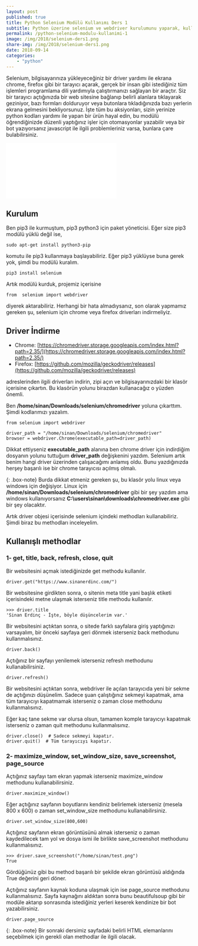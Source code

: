```yaml
---
layout: post
published: true
title: Python Selenium Modülü Kullanımı Ders 1
subtitle: Python üzerine selenium ve webdriver kurulumunu yaparak, kullanışlı bazı methodları inceliyoruz.
permalink: /python-selenium-modulu-kullanimi-1
image: /img/2018/selenium-ders1.png
share-img: /img/2018/selenium-ders1.png
date: 2018-09-14
categories:
    - "python"
---
```

Selenium, bilgisayarınıza yükleyeceğiniz bir driver yardımı ile ekrana chrome, firefox gibi bir tarayıcı açarak, gerçek bir insan gibi istediğiniz tüm işlemleri programlama dili yardımıyla çalıştırmanızı sağlayan bir araçtır. Siz bir tarayıcı açtığınızda bir web sitesine bağlanıp belirli alanlara tıklayarak geziniyor, bazı formları dolduruyor veya butonlara tıkladığınızda bazı yerlerin ekrana gelmesini bekliyorsunuz. İşte tüm bu aksiyonları, sizin yerinize python kodları yardımı ile yapan bir ürün hayal edin, bu modülü öğrendiğinizde düzenli yaptığınız işler için otomasyonlar yazabilir veya bir bot yazıyorsanız javascript ile ilgili problemleriniz varsa, bunlara çare bulabilirsiniz.

<div class="youtubeContainer">
<iframe src="//www.youtube.com/embed/XvwPdJz4bJo"
frameborder="0" allowfullscreen class="youtubeVideo"></iframe>
</div>

## Kurulum
Ben pip3 ile kurmuştum, pip3 python3 için paket yöneticisi. Eğer size pip3 modülü yüklü değil ise,

```
sudo apt-get install python3-pip
```
komutu ile pip3 kullanmaya başlayabiliriz. Eğer pip3 yüklüyse buna gerek yok, şimdi bu modülü kuralım.

```
pip3 install selenium
```
Artık modülü kurduk, projemiz içerisine

```
from  selenium import webdriver
```
diyerek aktarabiliriz. Herhangi bir hata almadıysanız, son olarak yapmamız gereken şu, selenium için chrome veya firefox driverları indirmeliyiz.

## Driver İndirme

- Chrome:  [https://chromedriver.storage.googleapis.com/index.html?path=2.35/](https://chromedriver.storage.googleapis.com/index.html?path=2.35/)
- Firefox: [https://github.com/mozilla/geckodriver/releases](https://github.com/mozilla/geckodriver/releases)

adreslerinden ilgili driverları indirin, zipi açın ve bilgisayarınızdaki bir klasör içerisine çıkartın. Bu klasörün yolunu birazdan kullanacağız o yüzden önemli.

Ben **/home/sinan/Downloads/selenium/chromedriver** yoluna çıkarttım. Şimdi kodlarımızı yazalım.

```
from selenium import webdriver

driver_path = "/home/sinan/Downloads/selenium/chromedriver"
browser = webdriver.Chrome(executable_path=driver_path)
```
Dikkat ettiyseniz **executable_path** alanına ben chrome driver için indirdiğim dosyanın yolunu tuttuğum **driver_path** değişkenini yazdım. Selenium artık benim hangi driver üzerinden çalışacağımı anlamış oldu. Bunu yazdığınızda herşey başarılı ise bir chrome tarayıcısı açılmış olmalı.

{: .box-note}
Burda dikkat etmeniz gereken şu, bu klasör yolu linux veya windows için değişiyor. Linux için **/home/sinan/Downloads/selenium/chromedriver** gibi bir şey yazdım ama windows kullanıyorsanız **C:\\users\\sinan\\downloads\\chromedriver.exe** gibi bir şey olacaktır.

Artık driver objesi içerisinde selenium içindeki methodları kullanabiliriz. Şimdi biraz bu methodları inceleyelim.


## Kullanışlı methodlar

### 1- get, title, back, refresh, close, quit
Bir websitesini açmak istediğinizde get methodu kullanılır.

```
driver.get("https://www.sinanerdinc.com/")
```

Bir websitesine girdikten sonra, o sitenin meta title yani başlık etiketi içerisindeki metne ulaşmak isterseniz title methodu kullanılır.

```
>>> driver.title
'Sinan Erdinç - İşte, böyle düşüncelerim var.'
```

Bir websitesini açtıktan sonra, o sitede farklı sayfalara giriş yaptığınızı varsayalım, bir önceki sayfaya geri dönmek isterseniz back methodunu kullanmalısınız.

```
driver.back()
```
Açtığınız bir sayfayı yenilemek isterseniz refresh methodunu kullanabilirsiniz.

```
driver.refresh()
```

Bir websitesini açtıktan sonra, webdriver ile açılan tarayıcıda yeni bir sekme de açtığınızı düşünelim. Sadece şuan çalıştığınız sekmeyi kapatmak, ama tüm tarayıcıyı kapatmamak isterseniz o zaman close methodunu kullanmalısınız.

Eğer kaç tane sekme var olursa olsun, tamamen komple tarayıcıyı kapatmak isterseniz o zaman quit methodunu kullanmalısınız.

```
driver.close()  # Sadece sekmeyi kapatır.
driver.quit()  # Tüm tarayıcıyı kapatır.
```

### 2- maximize_window, set_window_size, save_screenshot, page_source

Açtığınız sayfayı tam ekran yapmak isterseniz maximize_window methodunu kullanabilirsiniz.

```
driver.maximize_window()
```

Eğer açtığınız sayfanın boyutlarını kendiniz belirlemek isterseniz (mesela 800 x 600) o zaman set_window_size methodunu kullanabilirsiniz.

```
driver.set_window_size(800,600)
```

Açtığınız sayfanın ekran görüntüsünü almak isterseniz o zaman kaydedilecek tam yol ve dosya ismi ile birlikte save_screenshot methodunu kullanmalısınız.

```
>>> driver.save_screenshot("/home/sinan/test.png")
True
```

Gördüğünüz gibi bu method başarılı bir şekilde ekran görüntüsü aldığında True değerini geri döner.

Açtığınız sayfanın kaynak koduna ulaşmak için ise page_source methodunu kullanmalısınız. Sayfa kaynağını aldıktan sonra bunu beautifulsoup gibi bir modüle aktarıp sonrasında istediğiniz yerleri keserek kendinize bir bot yazabilirsiniz.

```
driver.page_source
```

{: .box-note}
Bir sonraki dersimiz sayfadaki belirli HTML elemanlarını seçebilmek için gerekli olan methodlar ile ilgili olacak.
